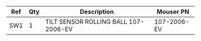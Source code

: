|Ref|Qty|Description|Mouser PN|
|---|---|-----------|------|
|SW1|1|TILT SENSOR ROLLING BALL 107-2006-EV|107-2006-EV|


